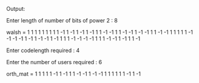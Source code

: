 Output:

Enter length of number of bits of power 2 : 8

walsh =
     1     1     1     1     1     1     1     1
     1    -1     1    -1     1    -1     1    -1
     1     1    -1    -1     1     1    -1    -1
     1    -1    -1     1     1    -1    -1     1
     1     1     1     1    -1    -1    -1    -1
     1    -1     1    -1    -1     1    -1     1
     1     1    -1    -1    -1    -1     1     1
     1    -1    -1     1    -1     1     1    -1

Enter codelength required : 4

Enter the number of users required : 6

orth_mat =
     1     1     1     1
     1    -1     1    -1
     1     1    -1    -1
     1    -1    -1     1
     1     1     1     1
     1    -1     1    -1
